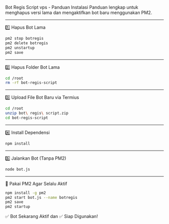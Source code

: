 Bot Regis Script vps - Panduan Instalasi
Panduan lengkap untuk menghapus versi lama dan mengaktifkan bot baru menggunakan PM2.

---

1️⃣ Hapus Bot Lama
```bash
pm2 stop botregis  
pm2 delete botregis  
pm2 unstartup  
pm2 save
```

---

2️⃣ Hapus Folder Bot Lama
```bash
cd /root  
rm -rf bot-regis-script
```

---

3️⃣ Upload File Bot Baru via Termius

```bash
cd /root  
unzip bot\ regis\ script.zip  
cd bot-regis-script
```

---

4️⃣ Install Dependensi
```bash
npm install
```

---

5️⃣ Jalankan Bot (Tanpa PM2)
```bash
node bot.js
```

---

🔁 Pakai PM2 Agar Selalu Aktif
```bash
npm install -g pm2  
pm2 start bot.js --name botregis  
pm2 save  
pm2 startup
```

✅ Bot Sekarang Aktif dan
✅ Siap Digunakan!
